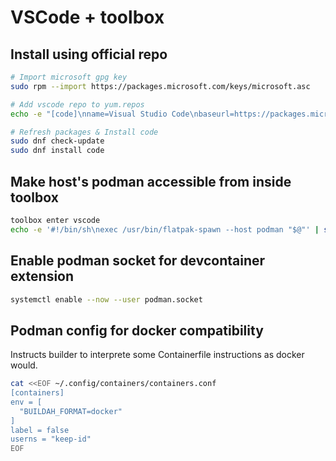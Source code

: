 # VSCode + toolbox

## Install using official repo

``` bash
# Import microsoft gpg key
sudo rpm --import https://packages.microsoft.com/keys/microsoft.asc

# Add vscode repo to yum.repos
echo -e "[code]\nname=Visual Studio Code\nbaseurl=https://packages.microsoft.com/yumrepos/vscode\nenabled=1\ngpgcheck=1\ngpgkey=https://packages.microsoft.com/keys/microsoft.asc" | sudo tee /etc/yum.repos.d/vscode.repo > /dev/null

# Refresh packages & Install code
sudo dnf check-update
sudo dnf install code
```

## Make host's podman accessible from inside toolbox

``` bash
toolbox enter vscode
echo -e '#!/bin/sh\nexec /usr/bin/flatpak-spawn --host podman "$@"' | sudo tee /usr/local/bin/podman 1>/dev/null && sudo chmod +x /usr/local/bin/podman
```

## Enable podman socket for devcontainer extension

``` bash
systemctl enable --now --user podman.socket
```

## Podman config for docker compatibility

Instructs builder to interprete some Containerfile instructions as docker would.

``` bash
cat <<EOF ~/.config/containers/containers.conf
[containers]
env = [
  "BUILDAH_FORMAT=docker"
]
label = false
userns = "keep-id"
EOF
```
<!-- TODO: Add enabling toolboxed vscode to access hosts podman -->
<!-- TODO: Add changing devcontainers docker executable to toolbox podman shim -->